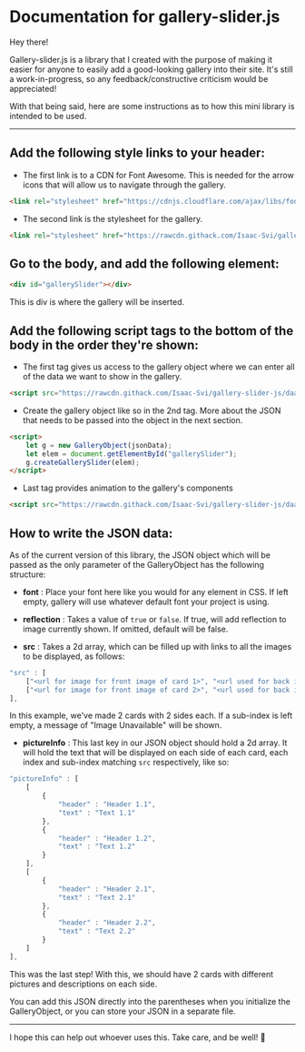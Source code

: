 # Documentation for gallery-slider.js

Hey there!

Gallery-slider.js is a library that I created with the purpose of making it easier for anyone to easily add a good-looking gallery into their site.  It's still a work-in-progress, so any feedback/constructive criticism would be appreciated!

With that being said, here are some instructions as to how this mini library is intended to be used.

---

## Add the following style links to your header:

* The first link is to a CDN for Font Awesome.  This is needed for the arrow icons that will allow us to navigate through the gallery.
```html
<link rel="stylesheet" href="https://cdnjs.cloudflare.com/ajax/libs/font-awesome/5.13.0/css/all.min.css" />
```

* The second link is the stylesheet for the gallery.
```html
<link rel="stylesheet" href="https://rawcdn.githack.com/Isaac-Svi/gallery-slider-js/daa7883378cebe410b708461a3b724a7ae63c133/styles.css">
```


## Go to the body, and add the following element:

```html
<div id="gallerySlider"></div>
```

This is div is where the gallery will be inserted.


## Add the following script tags to the bottom of the body **in the order they're shown**:

* The first tag gives us access to the gallery object where we can enter all of the data we want to show in the gallery.
```html
<script src="https://rawcdn.githack.com/Isaac-Svi/gallery-slider-js/daa7883378cebe410b708461a3b724a7ae63c133/galleryObjectMaker.js"></script>
```

* Create the gallery object like so in the 2nd tag. More about the JSON that needs to be passed into the object in the next section.
```html
<script>
	let g = new GalleryObject(jsonData);
	let elem = document.getElementById("gallerySlider");
	g.createGallerySlider(elem);
</script>
```

* Last tag provides animation to the gallery's components
```html
<script src="https://rawcdn.githack.com/Isaac-Svi/gallery-slider-js/daa7883378cebe410b708461a3b724a7ae63c133/script.js"></script>
```

## How to write the JSON data:

As of the current version of this library, the JSON object which will be passed as the only parameter of the GalleryObject has the following structure:

* **font** : 
		Place your font here like you would for any element in CSS. If left empty, gallery will use whatever default font your project is using.

* **reflection** : 
		Takes a value of ```true``` or ```false```.  If true, will add reflection to image currently shown. If omitted, default will be false.

* **src** : 
		Takes a 2d array, which can be filled up with links to all the images to be displayed, as follows:
		
```javascript
"src" : [
	["<url for image for front image of card 1>", "<url used for back image of card 1>"],
	["<url for image for front image of card 2>", "<url used for back image of card 2>"]
],
```
In this example, we've made 2 cards with 2 sides each.  If a sub-index is left empty, a message of "Image Unavailable" will be shown.
		
* **pictureInfo** :
		This last key in our JSON object should hold a 2d array.  It will hold the text that will be displayed on each side of each card, each index and sub-index matching ```src``` respectively, like so:
		
```javascript
"pictureInfo" : [
	[
		{
			"header" : "Header 1.1",
			"text" : "Text 1.1"
		},
		{
			"header" : "Header 1.2",
			"text" : "Text 1.2"
		}
	],
	[
		{
			"header" : "Header 2.1",
			"text" : "Text 2.1"
		},
		{
			"header" : "Header 2.2",
			"text" : "Text 2.2"
		}
	]
],
```
This was the last step!  With this, we should have 2 cards with different pictures and descriptions on each side.

You can add this JSON directly into the parentheses when you initialize the GalleryObject, or you can store your JSON in a separate file.
		
---

I hope this can help out whoever uses this. Take care, and be well! 👋

















